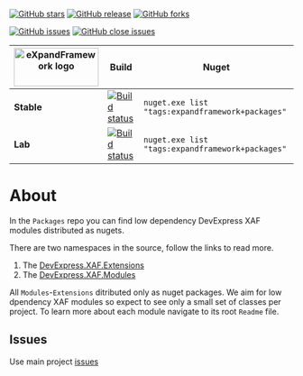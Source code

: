 [![GitHub stars](https://img.shields.io/github/stars/eXpandFramework/packages.svg)](https://github.com/eXpandFramework/packages/stargazers) [![GitHub release](https://img.shields.io/github/release/expandframework/packages.svg)](https://github.com/expandframeowork/packages/releases/latest) [![GitHub forks](https://img.shields.io/github/forks/eXpandFramework/eXpand.svg)](https://github.com/eXpandFramework/eXpand/network)

[![GitHub issues](https://img.shields.io/github/issues/eXpandFramework/expand/Packages.svg)](https://github.com/eXpandFramework/eXpand/issues?utf8=%E2%9C%93&q=is%3Aissue+is%3Aopen+sort%3Aupdated-desc+label%3APackages) [![GitHub close issues](https://img.shields.io/github/issues-closed/eXpandFramework/eXpand/Packages.svg)](https://github.com/eXpandFramework/eXpand/issues?utf8=%E2%9C%93&q=is%3Aissue+is%3Aclosed+sort%3Aupdated-desc+label%3APackages+)


| <img src="http://expandframework.com/images/site/logo.png" width=150 height=68 alt="eXpandFramework logo"/> | Build | Nuget
|----------|--------|--------
**Stable**|[![Build status](https://dev.azure.com/eXpandDevOps/eXpandFramework/_apis/build/status/eXpandFramework.Packages)](https://dev.azure.com/eXpandDevOps/eXpandFramework/_build/latest?definitionId=16)|`nuget.exe list "tags:expandframework+packages"`
**Lab**|[![Build status](https://dev.azure.com/eXpandDevOps/eXpandFramework/_apis/build/status/eXpandFramework.Packages-lab)](https://dev.azure.com/eXpandDevOps/eXpandFramework/_build/latest?definitionId=23)|`nuget.exe list "tags:expandframework+packages"`

# About
In the `Packages` repo you can find low dependency DevExpress XAF modules distributed as nugets.

There are two namespaces in the source, follow the links to read more. 
1. The [DevExpress.XAF.Extensions](https://github.com/eXpandFramework/Packages/blob/master/src/Extensions/)
1. The [DevExpress.XAF.Modules](https://github.com/eXpandFramework/Packages/tree/master/src/Modules)

All `Modules`-`Extensions` ditributed only as nuget packages. We aim for low dpendency XAF modules so expect to see only a small set of classes per project. To learn more about each module navigate to its root `Readme` file.
## Issues
Use main project [issues](https://github.com/eXpandFramework/eXpand/issues/new/choose)
